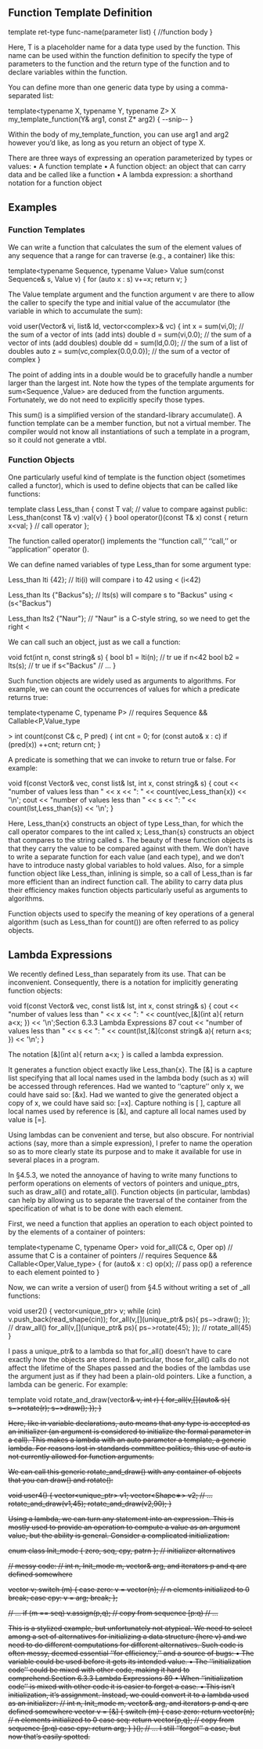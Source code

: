 ## Function Template Definition
template <class T>
ret-type func-name(parameter list) {
   //function body
}

Here, T is a placeholder name for a data type used by the function. This name can be used within the function definition to specify the type of parameters to the function and the return type of the function and to declare variables within the function.

You can define more than one generic data type by using a comma-separated list:

template<typename X, typename Y, typename Z>
X my_template_function(Y& arg1, const Z* arg2) {
  --snip--
}

Within the body of my_template_function, you can use arg1 and arg2 however you’d like, as long as you return an object of type X.



There are three ways of expressing an operation parameterized by types or values:
• A function template
• A function object: an object that can carry data and be called like a function
• A lambda expression: a shorthand notation for a function object


## Examples


### Function Templates
We can write a function that calculates the sum of the element values of any sequence that a range for can traverse (e.g., a container) like this:

template<typename Sequence, typename Value>
Value sum(const Sequence& s, Value v)
{
  for (auto x : s)
    v+=x;
  return v;
}

The Value template argument and the function argument v are there to allow the caller to specify the type and initial value of the accumulator (the variable in which to accumulate the sum):

void user(Vector<int>& vi, list<double>& ld, vector<complex<double>>& vc)
{
  int x = sum(vi,0); // the sum of a vector of ints (add ints)
  double d = sum(vi,0.0); // the sum of a vector of ints (add doubles)
  double dd = sum(ld,0.0); // the sum of a list of doubles
  auto z = sum(vc,complex{0.0,0.0}); // the sum of a vector of complex<double>
}

The point of adding ints in a double would be to gracefully handle a number larger than the largest int. Note how the types of the template arguments for sum<Sequence ,Value> are deduced from the function arguments. Fortunately, we do not need to explicitly specify those types.

This sum() is a simplified version of the standard-library accumulate(). A function template can be a member function, but not a virtual member. The compiler would not know all instantiations of such a template in a program, so it could not generate a vtbl.



### Function Objects
One particularly useful kind of template is the function object (sometimes called a functor), which is used to define objects that can be called like functions:

template<typename T>
class Less_than {
  const T val; // value to compare against
  public:
  Less_than(const T& v) :val{v} { }
  bool operator()(const T& x) const { return x<val; } // call operator
};

The function called operator() implements the ‘‘function call,’’ ‘‘call,’’ or ‘‘application’’ operator ().

We can define named variables of type Less_than for some argument type:

Less_than lti {42};
// lti(i) will compare i to 42 using < (i<42)

Less_than lts {"Backus"s};
// lts(s) will compare s to "Backus" using < (s<"Backus")

Less_than<string> lts2 {"Naur"};
// "Naur" is a C-style string, so we need <string> to get the right <

We can call such an object, just as we call a function:

void fct(int n, const string& s)
{
  bool b1 = lti(n); // tr ue if n<42
  bool b2 = lts(s); // tr ue if s<"Backus"
  // ...
}

Such function objects are widely used as arguments to algorithms. For example, we can count the occurrences of values for which a predicate returns true:

template<typename C, typename P>
// requires Sequence<C> && Callable<P,Value_type<P>>
int count(const C& c, P pred)
{
  int cnt = 0;
  for (const auto& x : c)
    if (pred(x))
      ++cnt;
  return cnt;
}

A predicate is something that we can invoke to return true or false. For example:

void f(const Vector<int>& vec, const list<string>& lst, int x, const string& s)
{
  cout << "number of values less than " << x << ": " << count(vec,Less_than{x}) << '\n';
  cout << "number of values less than " << s << ": " << count(lst,Less_than{s}) << '\n';
}

Here, Less_than{x} constructs an object of type Less_than<int>, for which the call operator compares to the int called x; Less_than{s} constructs an object that compares to the string called s. The beauty of these function objects is that they carry the value to be compared against with them. We don’t have to write a separate function for each value (and each type), and we don’t have to introduce nasty global variables to hold values. Also, for a simple function object like Less_than, inlining is simple, so a call of Less_than is far more efficient than an indirect function call. The ability to carry data plus their efficiency makes function objects particularly useful as arguments to algorithms.

Function objects used to specify the meaning of key operations of a general algorithm (such as Less_than for count()) are often referred to as policy objects.







## Lambda Expressions
We recently defined Less_than separately from its use. That can be inconvenient. Consequently, there is a notation for implicitly generating function objects:

void f(const Vector<int>& vec, const list<string>& lst, int x, const string& s)
{
  cout << "number of values less than " << x
  << ": " << count(vec,[&](int a){ return a<x; })
  << '\n';Section 6.3.3 Lambda Expressions 87
  cout << "number of values less than " << s
  << ": " << count(lst,[&](const string& a){ return a<s; })
  << '\n';
}

The notation [&](int a){ return a<x; } is called a lambda expression.

It generates a function object exactly like Less_than<int>{x}. The [&] is a capture list specifying that all local names used in the lambda body (such as x) will be accessed through references. Had we wanted to ‘‘capture’’ only x, we could have said so: [&x]. Had we wanted to give the generated object a copy of x, we could have said so: [=x]. Capture nothing is [ ], capture all local names used by reference is [&], and capture all local names used by value is [=].

Using lambdas can be convenient and terse, but also obscure. For nontrivial actions (say, more than a simple expression), I prefer to name the operation so as to more clearly state its purpose and to make it available for use in several places in a program.

In §4.5.3, we noted the annoyance of having to write many functions to perform operations on elements of vectors of pointers and unique_ptrs, such as draw_all() and rotate_all(). Function objects (in particular, lambdas) can help by allowing us to separate the traversal of the container from the specification of what is to be done with each element.

First, we need a function that applies an operation to each object pointed to by the elements of a container of pointers:

template<typename C, typename Oper>
void for_all(C& c, Oper op) // assume that C is a container of pointers
// requires Sequence<C> && Callable<Oper,Value_type<C>>
{
  for (auto& x : c)
  op(x); // pass op() a reference to each element pointed to
}

Now, we can write a version of user() from §4.5 without writing a set of _all functions:

void user2()
{
  vector<unique_ptr<Shape>> v;
  while (cin)
  v.push_back(read_shape(cin));
  for_all(v,[](unique_ptr<Shape>& ps){ ps−>draw(); }); // draw_all()
  for_all(v,[](unique_ptr<Shape>& ps){ ps−>rotate(45); }); // rotate_all(45)
}

I pass a unique_ptr<Shape>& to a lambda so that for_all() doesn’t have to care exactly how the objects are stored. In particular, those for_all() calls do not affect the lifetime of the Shapes passed and the bodies of the lambdas use the argument just as if they had been a plain-old pointers.
Like a function, a lambda can be generic. For example:

template<class S>
void rotate_and_draw(vector<S>& v, int r)
{
  for_all(v,[](auto& s){ s−>rotate(r); s−>draw(); });
}

Here, like in variable declarations, auto means that any type is accepted as an initializer (an argument is considered to initialize the formal parameter in a call). This makes a lambda with an auto parameter a template, a generic lambda. For reasons lost in standards committee politics, this use of auto is not currently allowed for function arguments.

We can call this generic rotate_and_draw() with any container of objects that you can draw() and rotate():

void user4()
{
  vector<unique_ptr<Shape>> v1;
  vector<Shape∗> v2;
  // ...
  rotate_and_draw(v1,45);
  rotate_and_draw(v2,90);
}

Using a lambda, we can turn any statement into an expression. This is mostly used to provide an operation to compute a value as an argument value, but the ability is general. Consider a complicated initialization:

enum class Init_mode { zero, seq, cpy, patrn }; // initializer alternatives

// messy code:
// int n, Init_mode m, vector<int>& arg, and iterators p and q are defined somewhere

vector<int> v;
switch (m) {
  case zero:
    v = vector<int>(n); // n elements initialized to 0
    break;
  case cpy:
    v = arg;
    break;
};

// ...
if (m == seq)
  v.assign(p,q); // copy from sequence [p:q)
// ...

This is a stylized example, but unfortunately not atypical. We need to select among a set of alternatives for initializing a data structure (here v) and we need to do different computations for different
alternatives. Such code is often messy, deemed essential ‘‘for efficiency,’’ and a source of bugs:
• The variable could be used before it gets its intended value.
• The ‘‘initialization code’’ could be mixed with other code, making it hard to comprehend.Section 6.3.3 Lambda Expressions 89
• When ‘‘initialization code’’ is mixed with other code it is easier to forget a case.
• This isn’t initialization, it’s assignment.
Instead, we could convert it to a lambda used as an initializer:
// int n, Init_mode m, vector<int>& arg, and iterators p and q are defined somewhere
vector<int> v = [&] {
  switch (m) {
    case zero:
      return vector<int>(n); // n elements initialized to 0
    case seq:
      return vector<int>{p,q}; // copy from sequence [p:q)
    case cpy:
      return arg;
}
}();
// ...
I still ‘‘forgot’’ a case, but now that’s easily spotted.
